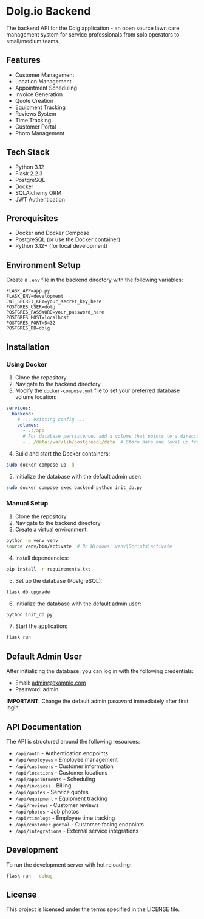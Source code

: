 # Dolg.io Backend

The backend API for the Dolg application - an open source lawn care management system for service professionals from solo operators to small/medium teams.


## Features

* Customer Management
* Location Management 
* Appointment Scheduling
* Invoice Generation
* Quote Creation
* Equipment Tracking
* Reviews System
* Time Tracking
* Customer Portal
* Photo Management

## Tech Stack

* Python 3.12
* Flask 2.2.3
* PostgreSQL
* Docker
* SQLAlchemy ORM
* JWT Authentication

## Prerequisites

* Docker and Docker Compose
* PostgreSQL (or use the Docker container)
* Python 3.12+ (for local development)

## Environment Setup

Create a `.env` file in the backend directory with the following variables:

```
FLASK_APP=app.py
FLASK_ENV=development
JWT_SECRET_KEY=your_secret_key_here
POSTGRES_USER=dolg
POSTGRES_PASSWORD=your_password_here
POSTGRES_HOST=localhost
POSTGRES_PORT=5432
POSTGRES_DB=dolg
```

## Installation

### Using Docker

1. Clone the repository
2. Navigate to the backend directory
3. Modify the `docker-compose.yml` file to set your preferred database volume location:

```yaml
services:
  backend:
    # ... existing config ...
    volumes:
      - .:/app
      # For database persistence, add a volume that points to a directory outside the container:
      - ../data:/var/lib/postgresql/data  # Store data one level up from current directory
```

4. Build and start the Docker containers:

```bash
sudo docker compose up -d
```

5. Initialize the database with the default admin user:

```bash
sudo docker compose exec backend python init_db.py
```

### Manual Setup

1. Clone the repository
2. Navigate to the backend directory
3. Create a virtual environment:

```bash
python -m venv venv
source venv/bin/activate  # On Windows: venv\Scripts\activate
```

4. Install dependencies:

```bash
pip install -r requirements.txt
```

5. Set up the database (PostgreSQL):

```bash
flask db upgrade
```

6. Initialize the database with the default admin user:

```bash
python init_db.py
```

7. Start the application:

```bash
flask run
```

## Default Admin User

After initializing the database, you can log in with the following credentials:

- Email: admin@example.com
- Password: admin

**IMPORTANT:** Change the default admin password immediately after first login.

## API Documentation

The API is structured around the following resources:

- `/api/auth` - Authentication endpoints
- `/api/employees` - Employee management
- `/api/customers` - Customer information
- `/api/locations` - Customer locations
- `/api/appointments` - Scheduling
- `/api/invoices` - Billing
- `/api/quotes` - Service quotes
- `/api/equipment` - Equipment tracking
- `/api/reviews` - Customer reviews
- `/api/photos` - Job photos
- `/api/timelogs` - Employee time tracking
- `/api/customer-portal` - Customer-facing endpoints
- `/api/integrations` - External service integrations

## Development

To run the development server with hot reloading:

```bash
flask run --debug
```

## License

This project is licensed under the terms specified in the LICENSE file.
